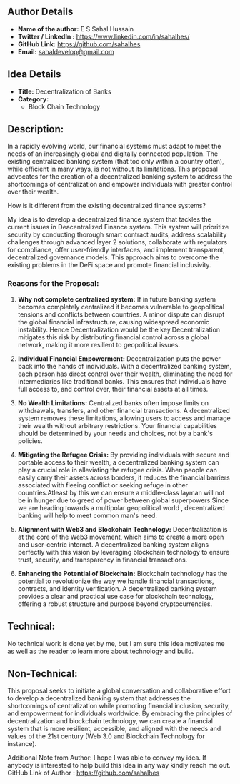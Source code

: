 ## Author Details

- **Name of the author:** E S Sahal Hussain
- **Twitter / LinkedIn :** https://www.linkedin.com/in/sahalhes/
- **GitHub Link:** https://github.com/sahalhes
- **Email:** sahaldevelop@gmail.com

## Idea Details

- **Title:** Decentralization of Banks
- **Category:** 
    - Block Chain Technology

## Description:

In a rapidly evolving world, our financial systems must adapt to meet the needs of an increasingly global and digitally connected population. The existing centralized banking system (that too only within a country often), while efficient in many ways, is not without its limitations. This proposal advocates for the creation of a decentralized banking system to address the shortcomings of centralization and empower individuals with greater control over their wealth.

How is it different from the existing decentralized finance systems?


My idea is to develop a decentralized finance system that tackles the current issues in Deacentralized Finance system. This system will prioritize security by conducting thorough smart contract audits, address scalability challenges through advanced layer 2 solutions, collaborate with regulators for compliance, offer user-friendly interfaces, and implement transparent, decentralized governance models. This approach aims to overcome the existing problems in the DeFi space and promote financial inclusivity.

### Reasons for the Proposal:


1. **Why not complete centralized system:** If in future banking system becomes completely centralized it becomes vulnerable to geopolitical tensions and conflicts between countries. A minor dispute can disrupt the global financial infrastructure, causing widespread economic instability. Hence Decentralization would be the key.Decentralization mitigates this risk by distributing financial control across a global network, making it more resilient to geopolitical issues.

2. **Individual Financial Empowerment:** Decentralization puts the power back into the hands of individuals. With a decentralized banking system, each person has direct control over their wealth, eliminating the need for intermediaries like traditional banks. This ensures that individuals have full access to, and control over, their financial assets at all times.

3. **No Wealth Limitations:** Centralized banks often impose limits on withdrawals, transfers, and other financial transactions. A decentralized system removes these limitations, allowing users to access and manage their wealth without arbitrary restrictions. Your financial capabilities should be determined by your needs and choices, not by a bank's policies.

4. **Mitigating the Refugee Crisis:** By providing individuals with secure and portable access to their wealth, a decentralized banking system can play a crucial role in alleviating the refugee crisis. When people can easily carry their assets across borders, it reduces the financial barriers associated with fleeing conflict or seeking refuge in other countries.Atleast by this we can ensure a middle-class layman will not be in hunger due to greed of power between global superpowers.Since we are heading towards a multipolar geopolitical world , decentralized banking will help to meet common man's need.

5. **Alignment with Web3 and Blockchain Technology:** Decentralization is at the core of the Web3 movement, which aims to create a more open and user-centric internet. A decentralized banking system aligns perfectly with this vision by leveraging blockchain technology to ensure trust, security, and transparency in financial transactions.

6. **Enhancing the Potential of Blockchain:** Blockchain technology has the potential to revolutionize the way we handle financial transactions, contracts, and identity verification. A decentralized banking system provides a clear and practical use case for blockchain technology, offering a robust structure and purpose beyond cryptocurrencies.


## Technical:

No technical work is done yet by me, but I am sure this idea motivates me as well as the reader to learn more about technology and build.

## Non-Technical:

This proposal seeks to initiate a global conversation and collaborative effort to develop a decentralized banking system that addresses the shortcomings of centralization while promoting financial inclusion, security, and empowerment for individuals worldwide. By embracing the principles of decentralization and blockchain technology, we can create a financial system that is more resilient, accessible, and aligned with the needs and values of the 21st century (Web 3.0 and Blockchain Technology for instance). 


Additional Note from Author:
I hope I was able to convey my idea. If anybody is interested to help build this idea in any way kindly reach me out.
GitHub Link of Author : https://github.com/sahalhes


